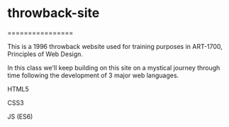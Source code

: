 # throwback-site
================

This is a 1996 throwback website used for training purposes in ART-1700, Principles of Web Design. 

In this class we'll keep building on this site on a mystical journey through time following the development of 3 major web languages. 

HTML5

CSS3

JS (ES6)